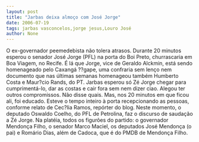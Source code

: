```yaml
---
layout: post
title: "Jarbas deixa almoço com José Jorge"
date: 2006-07-19
tags: jarbas vasconcelos,jorge jesus,Louro José
author: None
---
```


O ex-governador peemedebista não tolera atrasos. Durante 20 minutos esperou o senador José Jorge (PFL) na porta do Boi Preto, churrascaria em Boa Viagem, no Recife. É lá que Jorge, vice de Geraldo Alckmin, está sendo homenageado pelo Caxangá ??gape, uma confraria sem lenço nem documento que nas últimas semanas homenageou também Humberto Costa e Maur?cio Rands, do PT.
Jarbas esperou só Zé Jorge chegar para cumprimentá-lo, dar as costas e
 cair fora sem nem dizer ciao. Alegou ter outros compromissos. Não disse quais. Mas, nos 20 minutos em que ficou ali, foi educado. Esteve o tempo inteiro à porta recepcionando as pessoas, conforme relato de Cec?lia Ramos, repórter do blog.
Neste momento, o deputado Oswaldo Coelho, do PFL de Petrolina, faz o discurso de saudação a Zé Jorge. Na platéia, todos os figurões do partido: o governador Mendonça Filho, o senador Marco Maciel, os deputados José Mendonça (o pai) e Romário Dias, além de Cadoca, que é do PMDB de Mendonça Filho. 